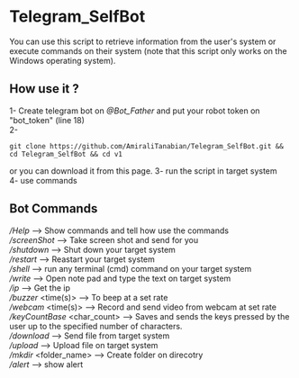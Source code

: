 # Telegram_SelfBot
You can use this script to retrieve information from the user's system or execute commands on their system (note that this script only works on the Windows operating system).

## How use it ? 
1- Create telegram bot on <i>@Bot_Father</i> and put your robot token on "bot_token" (line 18) <br>
2- 
```
git clone https://github.com/AmiraliTanabian/Telegram_SelfBot.git && cd Telegram_SelfBot && cd v1 
```
or you can download it from this page.
3- run the script in target system  <br>
4- use commands <br>

## Bot Commands
<i>/Help</i> --> Show commands and tell how use the commands  <br>
<i>/screenShot</i> --> Take screen shot and send for you<br>
<i>/shutdown</i> --> Shut down your target system<br>
<i>/restart</i> --> Reastart your target system<br>
<i>/shell</i> <commands> --> run any terminal (cmd) command on your target system <br>
<i>/write</i> <text> --> Open note pad and type the text on target system<br>
<i>/ip</i> --> Get the ip<br>
<i>/buzzer</i> <time(s)> --> To beep at a set rate<br>
<i>/webcam</i> <time(s)> --> Record and send video from webcam at set rate<br>
<i>/keyCountBase</i> <char_count> --> Saves and sends the keys pressed by the user up to the specified number of characters.<br>
<i>/download</i> <path> --> Send file from target system<br>
<i>/upload</i> <path> --> Upload file on target system<br>
<i>/mkdir</i> <directory> <folder_name> --> Create folder on direcotry<br>
<i>/alert</i> <msg>  --> show alert <br>
